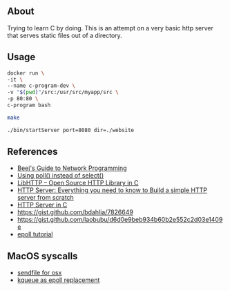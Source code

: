 ## About

Trying to learn C by doing. This is an attempt on a very basic http server that serves static files out of a directory.

## Usage

```sh
docker run \
-it \
--name c-program-dev \
-v "$(pwd)"/src:/usr/src/myapp/src \
-p 80:80 \
c-program bash

make

./bin/startServer port=8080 dir=./website
```

## References

- [Beej's Guide to Network Programming](https://beej.us/guide/bgnet/html/)
- [Using poll() instead of select()](https://www.ibm.com/docs/en/i/7.4?topic=designs-using-poll-instead-select)
- [LibHTTP – Open Source HTTP Library in C](https://github.com/lammertb/libhttp)
- [HTTP Server: Everything you need to know to Build a simple HTTP server from scratch](https://medium.com/from-the-scratch/http-server-what-do-you-need-to-know-to-build-a-simple-http-server-from-scratch-d1ef8945e4fa)
- [HTTP Server in C](https://dev-notes.eu/2018/06/http-server-in-c/)
- https://gist.github.com/bdahlia/7826649
- https://gist.github.com/laobubu/d6d0e9beb934b60b2e552c2d03e1409e
- [epoll tutorial](https://suchprogramming.com/epoll-in-3-easy-steps/)

## MacOS syscalls

- [sendfile for osx]()
- [kqueue as epoll replacement](https://developer.apple.com/library/archive/documentation/System/Conceptual/ManPages_iPhoneOS/man2/kqueue.2.html)
